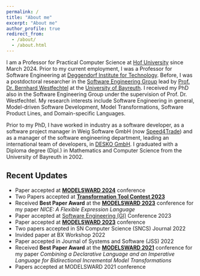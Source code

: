 ```yaml
---
permalink: /
title: "About me"
excerpt: "About me"
author_profile: true
redirect_from: 
  - /about/
  - /about.html
---
```


I am a Professor for Practical Computer Science at [Hof University](https://www.hof-university.de) since March 2024. Prior to my current employment, I was a Professor for Software Engineering at [Deggendorf Institute for Technology](https://www.th-deg.de/en). Before, I was a postdoctoral researcher in the [Software Engineering Group](https://www.ai1.uni-bayreuth.de/en/index.html) lead by [Prof. Dr. Bernhard Westfechtel](https://www.ai1.uni-bayreuth.de/en/team/prof-westfechtel/index.php) at the [University of Bayreuth](https://www.uni-bayreuth.de/en). I received my PhD also in the Software Engineering Group under the supervision of Prof. Dr. Westfechtel. My research interests include Software Engineering in general, Model-driven Software Development, Model Transformations, Software Product Lines, and Domain-specific Languages. 

Prior to my PhD, I have worked in industry as a software developer, as a software project manager in Weig Software GmbH (now [Speed4Trade](https://speed4trade.com)) and as a manager of the software engineering department, leading an international team of developers, in [DESKO GmbH](http://www.desko.de). I graduated with a Diploma degree (Dipl.) in Mathematics and Computer Science from the University of Bayreuth in 2002. 


Recent Updates
------

- Paper accepted at **[MODELSWARD 2024](https://modelsward.scitevents.org/)** conference
- Two Papers accepted at **[Transformation Tool Contest 2023](https://www.transformation-tool-contest.eu/)**
- Received **Best Paper Award** at the **[MODELSWARD 2023](https://modelsward.scitevents.org/)** conference for my paper *NICE: A Flexible Expression Language*
- Paper accepted at [Software Engineering (GI)](https://se-2023.gi.de/) Conference 2023
- Paper accepted at  **[MODELSWARD 2023](https://modelsward.scitevents.org/)** conference
- Two papers accepted in SN Computer Science (SNCS) Journal 2022
- Invided paper at BX Workshop 2022
- Paper accepted in Journal of Systems and Software (JSS) 2022
- Received **Best Paper Award** at the **[MODELSWARD 2021](https://modelsward.scitevents.org/)** conference for my paper *Combining a Declarative Language and an Imperative Language for Bidirectional Incremental Model Transformations*
- Papers accepted at MODELSWARD 2021 conference

